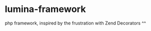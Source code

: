 lumina-framework
================

php framework, inspired by the frustration with Zend Decorators ^^